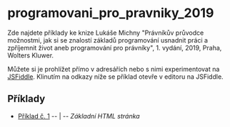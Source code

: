 # programovani_pro_pravniky_2019
Zde najdete příklady ke knize Lukáše Michny "Právníkův průvodce možnostmi, jak si se znalostí základů programování usnadnit práci a zpříjemnit život aneb programování pro právníky", 1. vydání, 2019, Praha, Wolters Kluwer.

Můžete si je prohlížet přímo v adresářích nebo s nimi experimentovat na [JSFiddle](https://jsfiddle.net/). Klinutím na odkazy níže se příklad otevře v editoru na JSFiddle.

## Příklady
* [Příklad č. 1](https://jsfiddle.net/gh/get/library/pure/mobeetle/programovani_pro_pravniky_2019/tree/master/priklady/priklad_01/) -- | --  _Základní HTML stránka_
